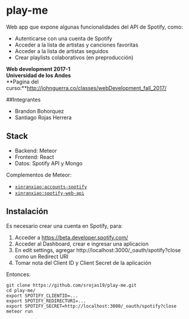 # play-me
Web app que expone algunas funcionalidades del API de Spotify, como:
- Autenticarse con una cuenta de Spotify
- Acceder a la lista de artistas y canciones favoritas
- Acceder a la lista de artistas seguidos
- Crear playlists colaborativos (en preproducción)

**Web development 2017-1**  
**Universidad de los Andes**  
**Pagina del curso:**http://johnguerra.co/classes/webDevelopment_fall_2017/  

##Integrantes

- Brandon Bohorquez
- Santiago Rojas Herrera

## Stack

- Backend: Meteor
- Frontend: React
- Datos: Spotify API y Mongo

Complementos de Meteor:
- [`xinranxiao:accounts-spotify`](https://github.com/xinranxiao/meteor-accounts-spotify)
- [`xinranxiao:spotify-web-api`](https://github.com/xinranxiao/meteor-spotify-web-api)

## Instalación

Es necesario crear una cuenta en Spotify, para:
1. Acceder a https://beta.developer.spotify.com/
2. Acceder al Dashboard, crear e ingresar una aplicacion
3. En edit settings, agregar http://localhost:3000/_oauth/spotify?close como un Redirect URI
4. Tomar nota del Client ID y Client Secret de la aplicación

Entonces:

 ```  
git clone https://github.com/srojas19/play-me.git  
cd play-me/  
export SPOTIFY_CLIENTID=...  
export SPOTIFY_REDIRECTURI=...  
export SPOTIFY_SECRET=http://localhost:3000/_oauth/spotify?close  
meteor run  
 ```


